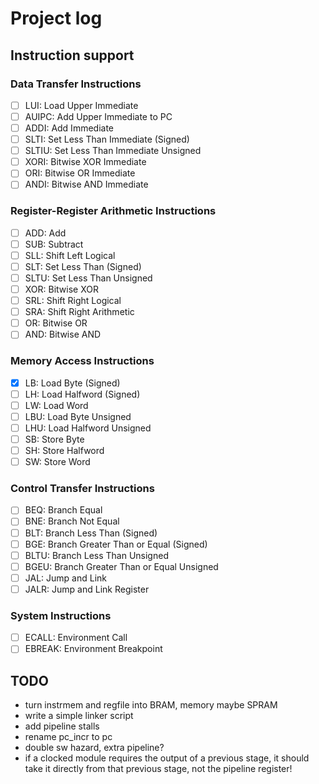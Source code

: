 # Project log

## Instruction support

### Data Transfer Instructions

- [ ] LUI: Load Upper Immediate
- [ ] AUIPC: Add Upper Immediate to PC
- [ ] ADDI: Add Immediate
- [ ] SLTI: Set Less Than Immediate (Signed)
- [ ] SLTIU: Set Less Than Immediate Unsigned
- [ ] XORI: Bitwise XOR Immediate
- [ ] ORI: Bitwise OR Immediate
- [ ] ANDI: Bitwise AND Immediate

### Register-Register Arithmetic Instructions

- [ ] ADD: Add
- [ ] SUB: Subtract
- [ ] SLL: Shift Left Logical
- [ ] SLT: Set Less Than (Signed)
- [ ] SLTU: Set Less Than Unsigned
- [ ] XOR: Bitwise XOR
- [ ] SRL: Shift Right Logical
- [ ] SRA: Shift Right Arithmetic
- [ ] OR: Bitwise OR
- [ ] AND: Bitwise AND

### Memory Access Instructions

- [x] LB: Load Byte (Signed)
- [ ] LH: Load Halfword (Signed)
- [ ] LW: Load Word
- [ ] LBU: Load Byte Unsigned
- [ ] LHU: Load Halfword Unsigned
- [ ] SB: Store Byte
- [ ] SH: Store Halfword
- [ ] SW: Store Word

### Control Transfer Instructions

- [ ] BEQ: Branch Equal
- [ ] BNE: Branch Not Equal
- [ ] BLT: Branch Less Than (Signed)
- [ ] BGE: Branch Greater Than or Equal (Signed)
- [ ] BLTU: Branch Less Than Unsigned
- [ ] BGEU: Branch Greater Than or Equal Unsigned
- [ ] JAL: Jump and Link
- [ ] JALR: Jump and Link Register

### System Instructions

- [ ] ECALL: Environment Call
- [ ] EBREAK: Environment Breakpoint

## TODO

- turn instrmem and regfile into BRAM, memory maybe SPRAM
- write a simple linker script
- add pipeline stalls
- rename pc_incr to pc
- double sw hazard, extra pipeline?
- if a clocked module requires the output of a previous stage, it should take it
  directly from that previous stage, not the pipeline register!
